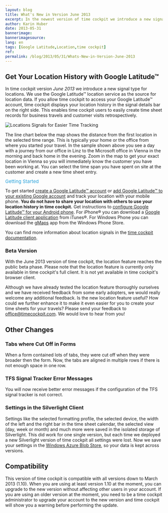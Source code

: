 ```yaml
---
layout: blog
title: What's New in Version June 2013
excerpt: In the newest version of time cockpit we introduce a new signal type for locations. For that we use data collected by the Google Latitude location service.
author: Karin Huber
date: 2013-05-31
bannerimage: 
bannerimagesource: 
lang: en
tags: [Google Latitude,Location,time cockpit]
ref: 
permalink: /blog/2013/05/31/Whats-New-in-Version-June-2013
---
```


<h2>Get Your Location History with Google Latitude™</h2><p>In time cockpit version <em>June 2013</em> we introduce a new signal type for locations. We use the Google Latitude™ location service as the source for location data. If you allow time cockpit to access your Google Latitude™ account, time cockpit displays your location history in the signal details bar on the right side. This enables time cockpit users to easily create time sheet records for business travels and customer visits retrospectively.</p><p>
  <img src="{{site.baseurl}}/content/images/blog/2013/05/LocationSignals.png" alt="Locations Signals for Easier Time Tracking" title="Use your location signals from the Google Latitude location service for easier time tracking." />
</p><p>The line chart below the map shows the distance from the first location in the selected time range. This is typically your home or the office from where you started your travel. In the sample shown above you see a day with a journey from our office in Linz to the Microsoft office in Vienna in the morning and back home in the evening. Zoom in the map to get your exact location in Vienna so you will immediately know the customer you have been working at. You can select the time span you have spent on site at the customer and create a new time sheet entry.</p><p>
  <span style="color: rgb(37, 160, 218); font-size: 15px; line-height: 15px;" data-mce-style="color: #25a0da; font-size: 15px; line-height: 15px;">Getting Started</span>
</p><p>To get started <a href="https://accounts.google.com/SignUp?service=friendview&amp;continue=http%3A%2F%2Fwww.google.com%2Flatitude" title="Google Latitude Account" target="_blank">create a Google Latitude™ account</a> or <a href="http://latitude.google.com/latitude" title="Add Google Latitude to your existing Google account" target="_blank">add Google Latitude™ to your existing Google account</a> and track your location with your mobile phone. <strong>You do not have to share your location with others to use your location history in time cockpit.</strong> Get instructions to <a href="http://support.google.com/gmm/bin/answer.py?hl=de&amp;answer=1650387&amp;topic=1650381&amp;ctx=topic" target="_blank">configure Google Latitude™ for your Android phone</a>. For iPhone® you can download a <a href="https://itunes.apple.com/en/app/google-latitude/id306586497?mt=8" target="_blank">Google Latitude client application</a> from iTunes®. For Windows Phone you can download the <a href="http://www.windowsphone.com/en-us/store/app/gmaps/7b8bedd5-4368-e011-81d2-78e7d1fa76f8" title="gMaps" target="_blank">gMaps</a> app from the Windows Phone Store.</p><p>You can find more information about location signals in the <a href="http://help.timecockpit.com/?topic=html/0e40439e-9b49-4702-883e-03d2e90c76dc.htm" title="Location signals in time cockpit documentation" target="_blank">time cockpit documentation</a>.</p><h3>Beta Version</h3><p>With the June 2013 version of time cockpit, the location feature reaches the public beta phase. Please note that the location feature is currently only available in time cockpit's full client. It is not yet available in time cockpit's browser client.</p><p>Although we have already tested the location feature thoroughly ourselves and we have received feedback from some early adopters, we would really welcome any additional feedback. Is the new location feature useful? How could we further enhance it to make it even easier for you to create your time sheets for your travels? Please send your feedback to <a href="mailto:office@timecockpit.com">office@timecockpit.com</a>. We would love to hear from you!</p><h2>Other Changes</h2><h3>Tabs where Cut Off in Forms</h3><p>When a form contained lots of tabs, they were cut off when they were broader then the form. Now, the tabs are aligned in multiple rows if there is not enough space in one row.</p><h3>TFS Signal Tracker Error Messages</h3><p>You will now receive better error messages if the configuration of the TFS signal tracker is not correct.</p><h3>Settings in the Silverlight Client</h3><p>Settings like the selected formatting profile, the selected device, the width of the left and the right bar in the time sheet calendar, the selected view (day, week or month) and much more were saved in the isolated storage of Silverlight. This did work for one single version, but each time we deployed a new Silverlight version of time cockpit all settings were lost. Now we save your settings in the <a href="http://www.windowsazure.com/en-us/develop/net/fundamentals/cloud-storage/#blob" title="Windows Azure Storage" target="_blank">Windows Azure Blob Store</a>, so your data is kept across versions.</p><h2>Compatibility</h2><p>This version of time cockpit is compatible with all versions down to March 2013 (1.10). When you are using at least version 1.10 at the moment, you can upgrade to the new version without affecting other users in your account. If you are using an older version at the moment, you need to be a time cockpit administrator to upgrade your account to the new version and time cockpit will show you a warning before performing the update.</p>